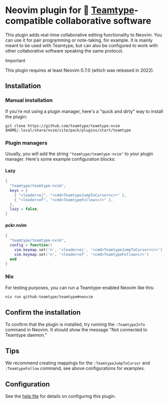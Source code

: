 <!--
SPDX-FileCopyrightText: 2024 blinry <mail@blinry.org>
SPDX-FileCopyrightText: 2024 zormit <nt4u@kpvn.de>

SPDX-License-Identifier: CC-BY-SA-4.0
-->

# Neovim plugin for 🍃 [Teamtype](https://github.com/teamtype/teamtype)-compatible collaborative software

This plugin adds real-time collaborative editing functionality to Neovim.
You can use it for pair programming or note-taking, for example. It is mainly
meant to be used with Teamtype, but can also be configured to work with other
collaborative software speaking the same protocol.

> [!IMPORTANT]
>
> This plugin requires at least Neovim 0.7.0 (which was released in 2022).

## Installation

### Manual installation

If you're not using a plugin manager, here's a "quick and dirty" way to install the plugin:

```
git clone https://github.com/teamtype/teamtype-nvim $HOME/.local/share/nvim/site/pack/plugins/start/teamtype
```

### Plugin managers

Usually, you will add the string `"teamtype/teamtype-nvim"` to your plugin manager. Here's some example configuration blocks:

#### Lazy

```lua
{
  "teamtype/teamtype-nvim",
  keys = {
    { "<leader>ej", "<cmd>TeamtypeJumpToCursor<cr>" },
    { "<leader>ef", "<cmd>TeamtypeFollow<cr>" },
  },
  lazy = false,
}
```

#### pckr.nvim

```lua
{
  "teamtype/teamtype-nvim",
  config = function()
    vim.keymap.set('n', '<leader>ej', '<cmd>TeamtypeJumpToCursor<cr>')
    vim.keymap.set('n', '<leader>ef', '<cmd>TeamtypeFollow<cr>')
  end
}
```

### Nix

For testing purposes, you can run a Teamtype-enabled Neovim like this:

```bash
nix run github:teamtype/teamtype#neovim
```

## Confirm the installation

To confirm that the plugin is installed, try running the `:TeamtypeInfo` command in Neovim. It should show the message "Not connected to Teamtype daemon."

## Tips

We recommend creating mappings for the `:TeamtypeJumpToCursor` and `:TeamtypeFollow` command, see above configurations for examples.

## Configuration

See the [help file](doc/teamtype.txt) for details on configuring this plugin.
